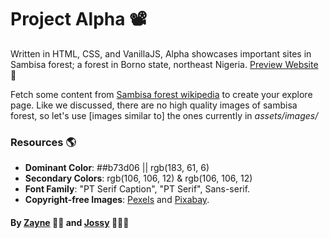 # Project Alpha 📽️

Written in HTML, CSS, and VanillaJS, Alpha showcases important sites in Sambisa forest; a forest in Borno state, northeast Nigeria.
[Preview Website](https://buildalpha.netlify.app) 🔗


Fetch some content from [Sambisa forest wikipedia](https://en.wikipedia.org/wiki/Sambisa_Forest) to create your explore page.
Like we discussed, there are no high quality images of sambisa forest, so let's use [images similar to] the ones currently in *assets/images/*


### Resources 🌎
* **Dominant Color**: ##b73d06 || rgb(183, 61, 6)
* **Secondary Colors**: rgb(106, 106, 12) & rgb(106, 106, 12)
* **Font Family**: "PT Serif Caption", "PT Serif", Sans-serif.
* **Copyright-free Images**: [Pexels](https://pexels.com) and [Pixabay](https://pixabay.com).


#### By [Zayne](https://github.com/Tijani-zainab) 👧🏾 and [Jossy](https://github.com/giwajossy) 👨🏾‍🦱

